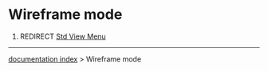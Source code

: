 # Wireframe mode
1.  REDIRECT [Std View Menu](Std_View_Menu.md)

---
[documentation index](../README.md) > Wireframe mode
